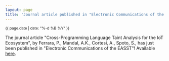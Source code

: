 ```yaml
---
layout: page
title: 'Journal article published in "Electronic Communications of the EASST"'
---
```


<small>{{ page.date | date: "%-d %B %Y" }}</small>

The journal article "Cross-Programming Language Taint Analysis for the IoT Ecosystem", by Ferrara, P., Mandal, A.K., Cortesi, A., Spoto, S., has just been published in "Electronic Communications of the EASST"! Available [here](https://doi.org/10.48550/arxiv.2006.02715).
